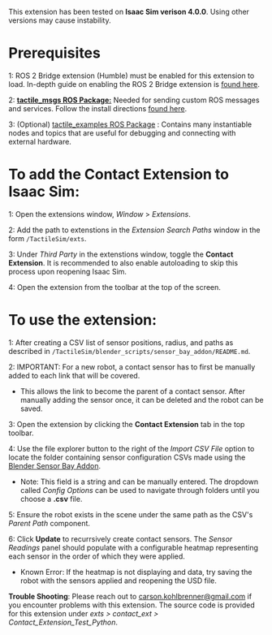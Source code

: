 This extension has been tested on **Isaac Sim verison 4.0.0**. Using other versions may cause instability.

# Prerequisites

  1: ROS 2 Bridge extension (Humble) must be enabled for this extension to load. In-depth guide on enabling the ROS 2 Bridge extension is [found here](https://docs.omniverse.nvidia.com/isaacsim/latest/installation/install_ros.html#isaac-ros-workspace).

  2: **[tactile_msgs ROS Package:](https://https://github.com/cKohl10/tactile_msgs)** Needed for sending custom ROS messages and services. Follow the install directions [found here](https://https://github.com/cKohl10/tactile_msgs).

  3: (Optional) [tactile_examples ROS Package](https://https://github.com/cKohl10/tactile_examples) : Contains many instantiable nodes and topics that are useful for debugging and connecting with external hardware.

# To add the Contact Extension to Isaac Sim:

  1: Open the extensions window, *Window* > *Extensions*.

  2: Add the path to extenstions in the *Extension Search Paths* window in the form `/TactileSim/exts`.

  3: Under *Third Party* in the extenstions window, toggle the **Contact Extension**. It is recommended to also enable autoloading to skip this process upon reopening Isaac Sim.
  
  4: Open the extension from the toolbar at the top of the screen.

# To use the extension:

  1: After creating a CSV list of sensor positions, radius, and paths as described in `/TactileSim/blender_scripts/sensor_bay_addon/README.md`.

  2: IMPORTANT: For a new robot, a contact sensor has to first be manually added to each link that will be covered. 
  - This allows the link to become the parent of a contact sensor. After manually adding the sensor once, it can be deleted and the robot can be saved. 

  3: Open the extension by clicking the **Contact Extension** tab in the top toolbar.

  4: Use the file explorer button to the right of the *Import CSV File* option to locate the folder containing sensor configuration CSVs made using the [Blender Sensor Bay Addon](https://github.com/cKohl10/TactileSim/tree/main/blender_scripts/sensor_bay_addon). 
  - Note: This field is a string and can be manually entered. The dropdown called *Config Options* can be used to navigate through folders until you choose a **.csv** file.

  5: Ensure the robot exists in the scene under the same path as the CSV's *Parent Path* component.

  6: Click **Update** to recurrsively create contact sensors. The *Sensor Readings* panel should populate with a configurable heatmap representing each sensor in the order of which they were applied.
  - Known Error: If the heatmap is not displaying and data, try saving the robot with the sensors applied and reopening the USD file.

**Trouble Shooting**: Please reach out to carson.kohlbrenner@gmail.com if you encounter problems with this extension. The source code is provided for this extension under *exts > contact_ext > Contact_Extension_Test_Python*.